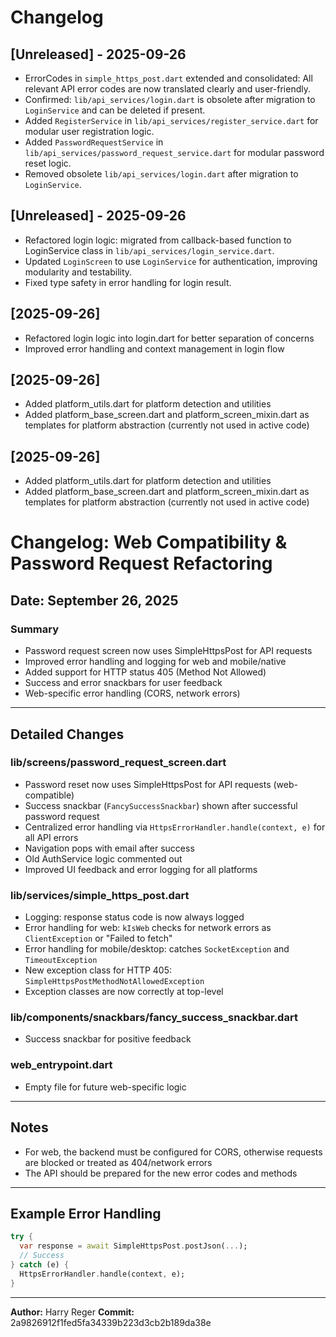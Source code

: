 
# Changelog
## [Unreleased] - 2025-09-26

- ErrorCodes in `simple_https_post.dart` extended and consolidated: All relevant API error codes are now translated clearly and user-friendly.
- Confirmed: `lib/api_services/login.dart` is obsolete after migration to `LoginService` and can be deleted if present.
- Added `RegisterService` in `lib/api_services/register_service.dart` for modular user registration logic.
- Added `PasswordRequestService` in `lib/api_services/password_request_service.dart` for modular password reset logic.
- Removed obsolete `lib/api_services/login.dart` after migration to `LoginService`.
## [Unreleased] - 2025-09-26
- Refactored login logic: migrated from callback-based function to LoginService class in `lib/api_services/login_service.dart`.
- Updated `LoginScreen` to use `LoginService` for authentication, improving modularity and testability.
- Fixed type safety in error handling for login result.
## [2025-09-26]
- Refactored login logic into login.dart for better separation of concerns
- Improved error handling and context management in login flow
## [2025-09-26]
- Added platform_utils.dart for platform detection and utilities
- Added platform_base_screen.dart and platform_screen_mixin.dart as templates for platform abstraction (currently not used in active code)
## [2025-09-26]
- Added platform_utils.dart for platform detection and utilities
- Added platform_base_screen.dart and platform_screen_mixin.dart as templates for platform abstraction (currently not used in active code)

# Changelog: Web Compatibility & Password Request Refactoring

## Date: September 26, 2025

### Summary
- Password request screen now uses SimpleHttpsPost for API requests
- Improved error handling and logging for web and mobile/native
- Added support for HTTP status 405 (Method Not Allowed)
- Success and error snackbars for user feedback
- Web-specific error handling (CORS, network errors)

---

## Detailed Changes

### lib/screens/password_request_screen.dart
- Password reset now uses SimpleHttpsPost for API requests (web-compatible)
- Success snackbar (`FancySuccessSnackbar`) shown after successful password request
- Centralized error handling via `HttpsErrorHandler.handle(context, e)` for all API errors
- Navigation pops with email after success
- Old AuthService logic commented out
- Improved UI feedback and error logging for all platforms

### lib/services/simple_https_post.dart
- Logging: response status code is now always logged
- Error handling for web: `kIsWeb` checks for network errors as `ClientException` or "Failed to fetch"
- Error handling for mobile/desktop: catches `SocketException` and `TimeoutException`
- New exception class for HTTP 405: `SimpleHttpsPostMethodNotAllowedException`
- Exception classes are now correctly at top-level

### lib/components/snackbars/fancy_success_snackbar.dart
- Success snackbar for positive feedback

### web_entrypoint.dart
- Empty file for future web-specific logic

---

## Notes
- For web, the backend must be configured for CORS, otherwise requests are blocked or treated as 404/network errors
- The API should be prepared for the new error codes and methods

---

## Example Error Handling
```dart
try {
  var response = await SimpleHttpsPost.postJson(...);
  // Success
} catch (e) {
  HttpsErrorHandler.handle(context, e);
}
```

---

**Author:** Harry Reger
**Commit:** 2a9826912f1fed5fa34339b223d3cb2b189da38e
